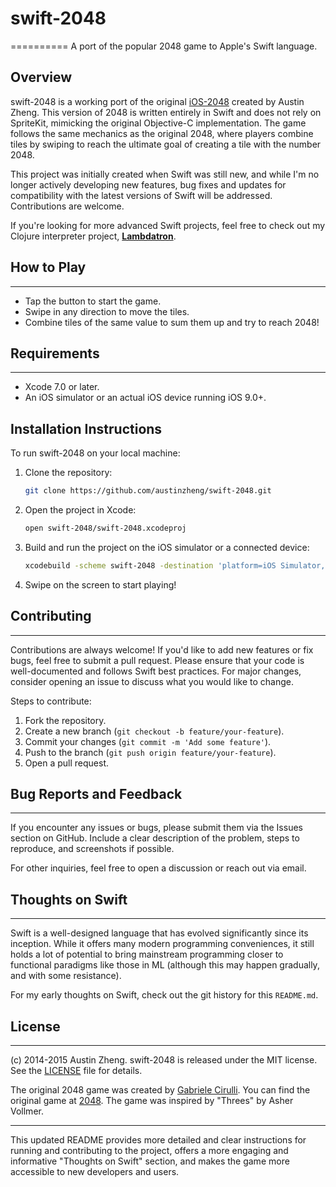 # swift-2048
==========
A port of the popular 2048 game to Apple's Swift language.

## Overview

swift-2048 is a working port of the original [iOS-2048](https://github.com/austinzheng/iOS-2048) created by Austin Zheng. This version of 2048 is written entirely in Swift and does not rely on SpriteKit, mimicking the original Objective-C implementation. The game follows the same mechanics as the original 2048, where players combine tiles by swiping to reach the ultimate goal of creating a tile with the number 2048.

This project was initially created when Swift was still new, and while I'm no longer actively developing new features, bug fixes and updates for compatibility with the latest versions of Swift will be addressed. Contributions are welcome.

If you're looking for more advanced Swift projects, feel free to check out my Clojure interpreter project, **[Lambdatron](https://github.com/austinzheng/Lambdatron)**.

## How to Play
------------

- Tap the button to start the game.
- Swipe in any direction to move the tiles.
- Combine tiles of the same value to sum them up and try to reach 2048!

## Requirements
------------

- Xcode 7.0 or later.
- An iOS simulator or an actual iOS device running iOS 9.0+.

## Installation Instructions

To run swift-2048 on your local machine:

1. Clone the repository:
    ```bash
    git clone https://github.com/austinzheng/swift-2048.git
    ```

2. Open the project in Xcode:
    ```bash
    open swift-2048/swift-2048.xcodeproj
    ```

3. Build and run the project on the iOS simulator or a connected device:
    ```bash
    xcodebuild -scheme swift-2048 -destination 'platform=iOS Simulator,name=iPhone 11'
    ```

4. Swipe on the screen to start playing!

## Contributing
------------

Contributions are always welcome! If you'd like to add new features or fix bugs, feel free to submit a pull request. Please ensure that your code is well-documented and follows Swift best practices. For major changes, consider opening an issue to discuss what you would like to change.

Steps to contribute:
1. Fork the repository.
2. Create a new branch (`git checkout -b feature/your-feature`).
3. Commit your changes (`git commit -m 'Add some feature'`).
4. Push to the branch (`git push origin feature/your-feature`).
5. Open a pull request.

## Bug Reports and Feedback
------------

If you encounter any issues or bugs, please submit them via the Issues section on GitHub. Include a clear description of the problem, steps to reproduce, and screenshots if possible.

For other inquiries, feel free to open a discussion or reach out via email.

## Thoughts on Swift
------------

Swift is a well-designed language that has evolved significantly since its inception. While it offers many modern programming conveniences, it still holds a lot of potential to bring mainstream programming closer to functional paradigms like those in ML (although this may happen gradually, and with some resistance).

For my early thoughts on Swift, check out the git history for this `README.md`.

## License
------------

(c) 2014-2015 Austin Zheng. swift-2048 is released under the MIT license. See the [LICENSE](LICENSE) file for details.

The original 2048 game was created by [Gabriele Cirulli](http://gabrielecirulli.com/). You can find the original game at [2048](http://gabrielecirulli.github.io/2048/). The game was inspired by "Threes" by Asher Vollmer.

---

This updated README provides more detailed and clear instructions for running and contributing to the project, offers a more engaging and informative "Thoughts on Swift" section, and makes the game more accessible to new developers and users.
